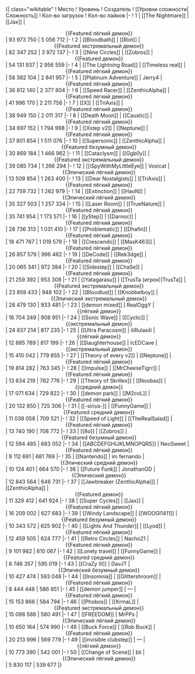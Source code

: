 {| class="wikitable"
! Место
! Уровень
! Создатель
! [[Уровни сложности|Сложность]]
! Кол-во загрузок
! Кол-во лайков
|-
! 1
| [[The Nightmare]]
| [[Jax]]
| <center>{{Featured лёгкий демон}}</center>
| 93 973 750
| 5 056 712
|-
! 2
| [[Bloodbath]]
| [[Riot]]
| <center>{{Featured экстремальный демон}}</center>
| 82 347 252
| 3 972 137
|-
! 3
| [[Nine Circles]]
| [[Zobros]]
| <center>{{Featured демон}}</center>
| 54 131 937
| 2 956 559
|-
! 4
| [[The Lightning Road]]
| [[Timeless real]]
| <center>{{Featured лёгкий демон}}</center>
| 58 382 104
| 2 841 957
|-
! 5
| [[Platinum Adventure]]
| Jerry4
| <center>{{Featured лёгкий демон}}</center>
| 36 812 140
| 2 377 804
|-
! 6
| [[Speed Racer]]
| [[ZenthicAlpha]]
| <center>{{Featured лёгкий демон}}</center>
| 41 996 170
| 2 211 756
|-
! 7
| [[X]]
| [[TriAxis]]
| <center>{{Featured лёгкий демон}}</center>
| 38 949 150
| 2 011 317
|-
! 8
| [[Death Moon]]
| [[Caustic]]
| <center>{{Featured лёгкий демон}}</center>
| 34 697 152
| 1 794 998
|-
! 9
| [[Xstep v2]]
| [[Neptune]]
| <center>{{Featured лёгкий демон}}</center>
| 37 801 854
| 1 511 076
|-
! 10
| [[Supersonic]]
| [[ZenthicAlpha]]
| <center>{{Featured безумный демон}}</center>
| 30 869 184
| 1 466 962
|-
! 11
| [[Cataclysm]]
| [[Ggb0y]]
| <center>{{Featured экстремальный демон}}</center>
| 39 085 734
| 1 266 294
|-
! 12
| [[iSpyWithMyLittleEye]]
| Voxicat
| <center>{{Эпический лёгкий демон}}</center>
| 13 509 854
| 1 263 400
|-
! 13
| [[Dear Nostalgists]]
| [[TriAxis]]
| <center>{{Featured лёгкий демон}}</center>
| 22 759 732
| 1 262 979
|-
! 14
| [[Extinction]]
| [[HaoN]]
| <center>{{Эпический лёгкий демон}}</center>
| 35 327 503
| 1 257 334
|-
! 15
| [[Laser Room]]
| [[TrueNature]]
| <center>{{Featured лёгкий демон}}</center>
| 35 741 954
| 1 173 571
|-
! 16
| [[yStep]]
| [[Darnoc]]
| <center>{{Featured лёгкий демон}}</center>
| 28 736 313
| 1 031 410
|-
! 17
| [[Problematic]]
| [[Dhafin]]
| <center>{{Featured лёгкий демон}}</center>
| 18 471 767
| 1 019 579
|-
! 18
| [[Crescendo]]
| [[MasK463]]
| <center>{{Featured лёгкий демон}}</center>
| 26 857 579
| 996 462
|-
! 19
| [[DeCode]]
| [[Rek3dge]]
| <center>{{Featured лёгкий демон}}</center>
| 20 065 341
| 972 384
|-
! 20
| [[Sidestep]]
| [[ChaSe]]
| <center>{{Featured лёгкий демон}}</center>
| 21 259 392
| 953 308
|-
! 21
| [[Yatagarasu]]
| [[TrusTa (игрок)|TrusTa]]
| <center>{{Featured экстремальный демон}}</center>
| 23 859 433
| 948 102
|-
! 22
| [[Bloodlust]]
| [[Knobbelboy]]
| <center>{{Эпический экстремальный демон}}</center>
| 28 479 130
| 933 481
|-
! 23
| [[demon mixed]]
| RealOggY
| <center>{{лёгкий демон}}</center>
| 16 704 249
| 908 951
|-
! 24
| [[Sonic Wave]]
| [[Cyclic]]
| <center>{{экстремальный демон}}</center>
| 24 837 214
| 817 235
|-
! 25
| [[Ultra Paracosm]]
| iIiRulasiIi
| <center>{{лёгкий демон}}</center>
| 12 885 789
| 817 199
|-
! 26
| [[Slaughterhouse]]
| IcEDCave
| <center>{{экстремальный демон}}</center>
| 15 410 042
| 779 855
|-
! 27
| [[Theory of every v2]]
| [[Neptune]]
| <center>{{Featured лёгкий демон}}</center>
| 19 814 282
| 763 345
|-
! 28
| [[Impulse]]
| [[MrCheeseTigrr]]
| <center>{{Featured лёгкий демон}}</center>
| 13 834 219
| 762 776
|-
! 29
| [[Theory of Skrillex]]
| [[Noobas]]
| <center>{{средний демон}}</center>
| 17 071 634
| 729 822
|-
! 30
| [[demon park]]
| [[M2coL]]
| <center>{{Featured лёгкий демон}}</center>
| 20 132 850
| 725 306
|-
! 31
| [[-sirius-]]
| [[FunnyGame]]
| <center>{{Featured средний демон}}</center>
| 11 038 058
| 709 521
|-
! 32
| [[Speed of Light]]
| [[TheRealSalad]]
| <center>{{Featured лёгкий демон}}</center>
| 13 740 190
| 708 772
|-
! 33
| [[8o]]
| [[Zobros]]
| <center>{{Featured безумный демон}}</center>
| 12 594 485
| 683 052
|-
! 34
| [[ABCDEFGHIJKLMNOPQRS]]
| NeoSweet
| <center>{{Featured лёгкий демон}}</center>
| 9 112 691
| 681 769
|-
! 35
| [[Nantendo]]
| im fernando
| <center>{{Эпический средний демон}}</center>
| 10 124 401
| 664 570
|-
! 36
| [[Future Funk]]
| JonathanGD
| <center>{{Эпический демон}}</center>
| 12 843 564
| 646 731
|-
! 37
| [[Jawbreaker (ZenthicAlpha)]]
| [[ZenthicAlpha]]
| <center>{{Featured демон}}</center>
| 11 329 412
| 641 924
|-
! 38
| [[Super Cycles]]
| [[Jax]]
| <center>{{Featured лёгкий демон}}</center>
| 16 209 002
| 627 683
|-
! 39
| [[Windy Landscape]]
| [[WOOGI1411]]
| <center>{{Featured безумный демон}}</center>
| 10 343 572
| 625 902
|-
! 40
| [[Lights And Thunder]]
| [[Lyod]]
| <center>{{Featured лёгкий демон}}</center>
| 12 459 505
| 624 777
|-
! 41
| [[Retro Circles]]
| Nacho21
| <center>{{Featured лёгкий демон}}</center>
| 9 101 982
| 610 067
|-
! 42
| [[Lonely travel]]
| [[FunnyGame]]
| <center>{{Featured средний демон}}</center>
| 8 746 357
| 595 019
|-
! 43
| [[CraZy III]]
| DavJT
| <center>{{Эпический безумный демон}}</center>
| 10 427 474
| 593 048
|-
! 44
| [[Insomnia]]
| [[Glittershroom]]
| <center>{{Featured лёгкий демон}}</center>
| 8 444 448
| 586 851
|-
! 45
| [[demon jumper]]
| —
| <center>{{Featured лёгкий демон}}</center>
| 15 153 866
| 584 794
|-
! 46
| [[Phobos]]
| [[KrmaL]]
| <center>{{Featured экстремальный демон}}</center>
| 15 098 588
| 580 491
|-
! 47
| [[FREEDOM]]
| MrPPs
| <center>{{Эпический лёгкий демон}}</center>
| 10 650 164
| 574 990
|-
! 48
| [[Buck Force]]
| [[Rob Buck]]
| <center>{{Featured лёгкий демон}}</center>
| 20 213 996
| 569 779
|-
! 49
| [[invisible clubstep]]
| —
| <center>{{лёгкий демон}}</center>
| 10 773 390
| 542 001
|-
! 50
| [[Change of Scene]]
| bli
| <center>{{Эпический лёгкий демон}}</center>
| 5 830 117
| 539 677
|}